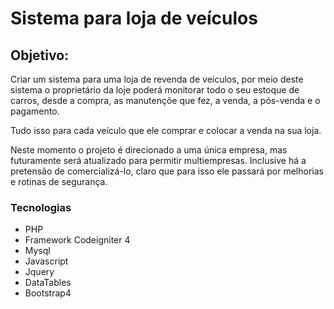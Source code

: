 # Sistema para loja de veículos

## Objetivo:

Criar um sistema para uma loja de revenda de veículos, por meio deste sistema o proprietário da loje poderá monitorar todo o seu estoque de carros, desde a compra, as manutençõe que fez, a venda, a pós-venda e o pagamento.

Tudo isso para cada veículo que ele comprar e colocar a venda na sua loja.

Neste momento o projeto é direcionado a uma única empresa, mas futuramente será atualizado para permitir multiempresas. Inclusive há a pretensão de comercializá-lo, claro que para isso ele passará por melhorias e rotinas de segurança.

### Tecnologias

* PHP
* Framework Codeigniter 4
* Mysql
* Javascript
* Jquery
* DataTables
* Bootstrap4


